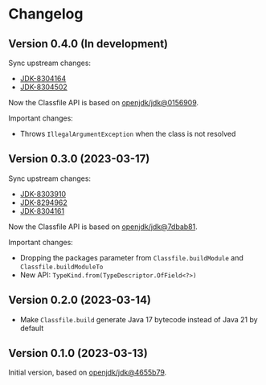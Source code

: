# Changelog

## Version 0.4.0 (In development)

Sync upstream changes:

* [JDK-8304164](https://github.com/openjdk/jdk/commit/b2639e1d6246a7e1aab1d9d15add7979adf40766)
* [JDK-8304502](https://github.com/openjdk/jdk/commit/0156909ab38072869e2eb9f5049042b9199d14a0)

Now the Classfile API is based on [openjdk/jdk@0156909](https://github.com/openjdk/jdk/commit/0156909ab38072869e2eb9f5049042b9199d14a0).

Important changes:

* Throws `IllegalArgumentException` when the class is not resolved

## Version 0.3.0 (2023-03-17)

Sync upstream changes:

* [JDK-8303910](https://github.com/openjdk/jdk/commit/43eca1dcb197e3615b6077a5d8aef28f32a7724c)
* [JDK-8294962](https://github.com/openjdk/jdk/commit/714b5f036fc70d8d1d4d3ec8777fe95cffc0fe5b)
* [JDK-8304161](https://github.com/openjdk/jdk/commit/7dbab81d3c06efb1225c4d57ad3eb4960fcf5cc6)

Now the Classfile API is based on [openjdk/jdk@7dbab81](https://github.com/openjdk/jdk/commit/7dbab81d3c06efb1225c4d57ad3eb4960fcf5cc6).

Important changes:

* Dropping the packages parameter from `Classfile.buildModule` and `Classfile.buildModuleTo`
* New API: `TypeKind.from(TypeDescriptor.OfField<?>)`

## Version 0.2.0 (2023-03-14)

* Make `Classfile.build` generate Java 17 bytecode instead of Java 21 by default

## Version 0.1.0 (2023-03-13)

Initial version, based on [openjdk/jdk@4655b79](https://github.com/openjdk/jdk/commit/4655b790d0b39b4ddabde78d7b3eed196b1152ed).